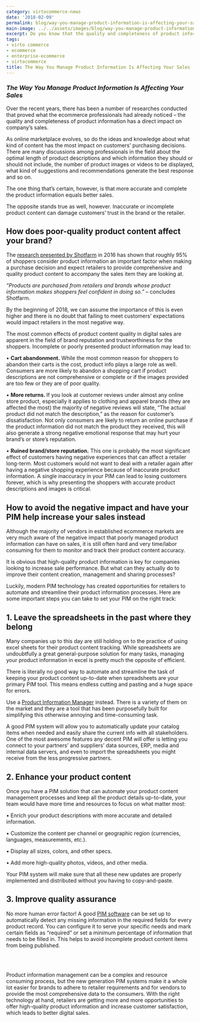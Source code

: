 ```yaml
--- 
category: virtocommerce-news
date: '2018-02-09'
permalink: blog/way-you-manage-product-information-is-affecting-your-sales
main-image: ../../assets/images/blog/way-you-manage-product-information-is-affecting-your-sales.jpg
excerpt: Do you know that the quality and completeness of product information has a direct impact on company’s sales? Learn how to avoid the negative impact and have your PIM help increase your sales in this article.
tags:
- virto commerce
- ecommerce
- enterprise-ecommerce
- virtocommerce
title: The Way You Manage Product Information Is Affecting Your Sales
---
```

### <dfn>The Way You Manage Product Information Is Affecting Your Sales</dfn>

Over the recent years, there has been a number of researches conducted that proved what the ecommerce professionals had already noticed – the quality and completeness of product information has a direct impact on company’s sales.

As online marketplace evolves, so do the ideas and knowledge about what kind of content has the most impact on customers’ purchasing decisions. There are many discussions among professionals in the field about the optimal length of product descriptions and which information they should or should not include, the number of product images or videos to be displayed, what kind of suggestions and recommendations generate the best response and so on. 

The one thing that’s certain, however, is that more accurate and complete the product information equals better sales. 

The opposite stands true as well, however. Inaccurate or incomplete product content can damage customers’ trust in the brand or the retailer.

<h2>How does poor-quality product content affect your brand?</h2>

The <a href="http://www.shotfarm.com/product-information-report/" rel="nofollow">research presented by Shotfarm</a> in 2016 has shown that roughly 95% of shoppers consider product information an important factor when making a purchase decision and expect retailers to provide comprehensive and quality product content to accompany the sales item they are looking at.

<i>“Products are purchased from retailers and brands whose product information makes shoppers feel confident in doing so.”</i> – concludes Shotfarm.

By the beginning of 2018, we can assume the importance of this is even higher and there is no doubt that failing to meet customers’ expectations would impact retailers in the most negative way. 

The most common effects of product content quality in digital sales are apparent in the field of brand reputation and trustworthiness for the shoppers. Incomplete or poorly presented product information may lead to:

•	<strong>Cart abandonment.</strong>  While the most common reason for shoppers to abandon their carts is the cost, product info plays a large role as well. Consumers are more likely to abandon a shopping cart if product descriptions are not comprehensive or complete or if the images provided are too few or they are of poor quality.

•	<strong>More returns. </strong> If you look at customer reviews under almost any online store product, especially it applies to clothing and apparel brands (they are affected the most) the majority of negative reviews will state, “The actual product did not match the description,” as the reason for customer’s dissatisfaction. Not only consumers are likely to return an online purchase if the product information did not match the product they received, this will also generate a strong negative emotional response that may hurt your brand’s or store’s reputation.

•	<strong>Ruined brand/store reputation.</strong> This one is probably the most significant effect of customers having negative experiences that can affect a retailer long-term. Most customers would not want to deal with a retailer again after having a negative shopping experience because of inaccurate product information. A single inaccuracy in your PIM can lead to losing customers forever, which is why presenting the shoppers with accurate product descriptions and images is critical.

<h2>How to avoid the negative impact and have your PIM help increase your sales instead</h2>

Although the majority of vendors in established ecommerce markets are very much aware of the negative impact that poorly managed product information can have on sales, it is still often hard and very time/labor consuming for them to monitor and track their product content accuracy. 

It is obvious that high-quality product information is key for companies looking to increase sale performance. But what can they actually do to improve their content creation, management and sharing processes?

Luckily, modern PIM technology has created opportunities for retailers to automate and streamline their product information processes. Here are some important steps you can take to set your PIM on the right track:

<h2>1.	Leave the spreadsheets in the past where they belong</h2>

Many companies up to this day are still holding on to the practice of using excel sheets for their product content tracking. While spreadsheets are undoubtfully a great general-purpose solution for many tasks, managing your product information in excel is pretty much the opposite of efficient. 

There is literally no good way to automate and streamline the task of keeping your product content up-to-date when spreadsheets are your primary PIM tool. This means endless cutting and pasting and a huge space for errors. 

Use a <a href="{{ 'https://virtocommerce.com/product-information-management-software' | absolute_url }}">Product Information Manager</a> instead. There is a variety of them on the market and they are a tool that has been purposefully built for simplifying this otherwise annoying and time-consuming task.

A good PIM system will allow you to automatically update your catalog items when needed and easily share the current info with all stakeholders. One of the most awesome features any decent PIM will offer is letting you connect to your partners’ and suppliers’ data sources, ERP, media and internal data servers, and even to import the spreadsheets you might receive from the less progressive partners.

<h2>2.	Enhance your product content</h2>

Once you have a PIM solution that can automate your product content management processes and keep all the product details up-to-date, your team would have more time and resources to focus on what matter most:

•	Enrich your product descriptions with more accurate and detailed information.

•	Customize the content per channel or geographic region (currencies, languages, measurements, etc.).

•	Display all sizes, colors, and other specs.

•	Add more high-quality photos, videos, and other media.

Your PIM system will make sure that all these new updates are properly implemented and distributed without you having to copy-and-paste. 

<h2>3.	Improve quality assurance</h2>

No more human error factor! A good <a href="{{ 'https://virtocommerce.com/product-information-management-software' | absolute_url }}">PIM software</a> can be set up to automatically detect any missing information in the required fields for every product record. You can configure it to serve your specific needs and mark certain fields as “required” or set a minimum percentage of information that needs to be filled in. This helps to avoid incomplete product content items from being published. 

<br></br>

Product information management can be a complex and resource consuming process, but the new generation PIM systems make it a whole lot easier for brands to adhere to retailer requirements and for vendors to provide the most comprehensive data to the consumers. With the right technology at hand, retailers are getting more and more opportunities to offer high-quality product information and increase customer satisfaction, which leads to better digital sales.

